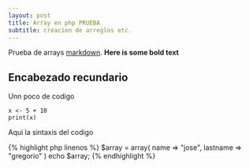 ```yaml
---
layout: post
title: Array en php PRUEBA
subtitle: creacion de arreglos etc.
---
```


Prueba de arrays [markdown](http://en.wikipedia.org/wiki/Markdown).
**Here is some bold text**

## Encabezado recundario

Unn poco de codigo

~~~
x <- 5 + 10
print(x)
~~~

Aqui la sintaxis del codigo

{% highlight php linenos %}
$array = array(
	name => "jose",
	lastname => "gregorio"
)
echo $array;
{% endhighlight %}